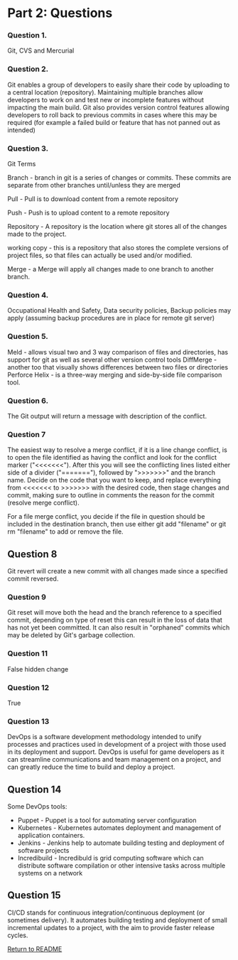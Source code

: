 # Part 2: Questions 
### Question 1.

Git, CVS and Mercurial

### Question 2.

Git enables a group of developers to easily share their code by uploading to a central location (repository). Maintaining multiple branches allow developers to work on and test new or incomplete features without impacting the main build. Git also provides version control features allowing developers to roll back to previous commits in cases where this may be required (for example a failed build or feature that has not panned out as intended)  

### Question 3.

Git Terms

Branch - branch in git is a series of changes or commits. These commits are separate from other branches until/unless  they are merged 

Pull - Pull is to download content from a remote repository

Push - Push is to upload content to a remote repository

Repository - A repository is the location where git stores all of the changes made to the project.

working copy - this is a repository that also stores the complete versions of project files, so that files can actually be used and/or modified.

Merge - a Merge will apply all changes made to one branch to another branch. 

### Question 4.
Occupational Health and Safety, Data security policies, Backup policies may apply (assuming backup procedures are in place for remote git server)

### Question 5.
Meld - allows visual two and 3 way comparison of files and directories, has support for git as well as several other version control tools
DiffMerge - another too that visually shows differences between two files or directories
Perforce Helix - is a three-way merging and side-by-side file comparison tool.


### Question 6.
The Git output will return a message with description of the conflict.

### Question 7
The easiest way to resolve a merge conflict, if it is a line change conflict, is to open the file identified as having the conflict and look for the conflict marker ("<<<<<<<"). After this you will see the conflicting lines listed either side of a divider ("======="), followed by ">>>>>>>" and the branch name. 
Decide on the code that you want to keep, and replace everything from <<<<<<< to >>>>>>> with the desired code, then stage changes and commit, making sure to outline in comments the reason for the commit (resolve merge conflict).

For a file merge conflict, you decide if the file in question should be included in the destination branch, then use either git add "filename" or git rm "filename" to add or remove the file.

## Question 8
Git revert will create a new commit with all changes made since a specified commit reversed.

### Question 9
Git reset will move both the head and the branch reference to a specified commit, depending on type of reset this can result in the loss of data that has not yet been committed. It can also result in "orphaned" commits which may be deleted by Git's garbage collection.

### Question 11
False
hidden change

### Question 12
True

### Question 13
DevOps is a software development methodology intended to unify processes and practices used in development of a project with those used in its deployment and support. DevOps is useful for game developers as it can streamline communications and team management on a project, and can greatly reduce the time to build and deploy a project.

## Question 14
Some DevOps tools:

* Puppet - Puppet is a tool for automating server configuration
* Kubernetes - Kubernetes automates deployment and management of application containers.
* Jenkins - Jenkins help to automate building testing and deployment of software projects
* Incredibuild - Incredibuld is grid computing software which can distribute software compilation or other intensive tasks across multiple systems on a network

## Question 15
CI/CD stands for continuous integration/continuous deployment (or sometimes delivery). It automates building testing and deployment of small incremental updates to a project, with the aim to provide faster release cycles. 

[Return to README](/README.md)




